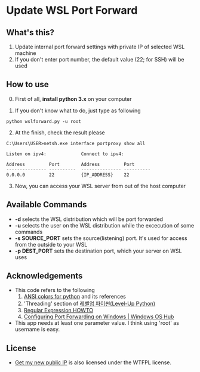 # Update WSL Port Forward

## What's this?

1. Update internal port forward settings with private IP of selected WSL machine
2. If you don't enter port number, the default value (22; for SSH) will be used

## How to use

0. First of all, **install python 3.x** on your computer

1. If you don't know what to do, just type as following

```
python wslforward.py -u root
```

2. At the finish, check the result please

```
C:\Users\USER>netsh.exe interface portproxy show all

Listen on ipv4:             Connect to ipv4:

Address         Port        Address         Port
--------------- ----------  --------------- ----------
0.0.0.0         22          {IP_ADDRESS}    22

```

3. Now, you can access your WSL server from out of the host computer

## Available Commands

- **-d <Distro>** selects the WSL distribution which will be port forwarded
- **-u <Username>** selects the user on the WSL distribution while the excecution of some commands
- **-s SOURCE_PORT** sets the source(listening) port. It's used for access from the outside to your WSL
- **-p DEST_PORT** sets the destination port, which your server on WSL uses

## Acknowledgements

- This code refers to the following
  1. [ANSI colors for python](https://pypi.org/project/ansicolors/) and its references
  2. 'Threading' section of [레벨업 파이썬(Level-Up Python)](https://wikidocs.net/82581#threading)
  3. [Regular Expression HOWTO](https://docs.python.org/ko/3/howto/regex.html)
  4. [Configuring Port Forwarding on Windows | Windows OS Hub](http://woshub.com/port-forwarding-in-windows/)
- This app needs at least one parameter value. I think using 'root' as username is easy.

## License

- [Get my new public IP](https://github.com/flymylee/wslforward/blob/master/LICENSE) is also licensed under the WTFPL license.
